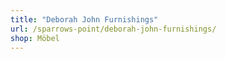 ```yaml
---
title: "Deborah John Furnishings"
url: /sparrows-point/deborah-john-furnishings/
shop: Möbel
---
```

